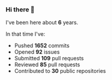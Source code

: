 ### Hi there 👋

I've been here about **6** years.

In that time I've:

- Pushed **1652** commits
- Opened **92** issues
- Submitted **109** pull requests
- Reviewed **85** pull requests
- Contributed to **30** public repositories

<!-- ![My scrobbles](https://lastfm-recently-played.vercel.app/api?user=dotdub) -->

